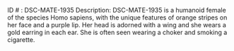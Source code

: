 ID # : DSC-MATE-1935
Description: DSC-MATE-1935 is a humanoid female of the species Homo sapiens, with the unique features of orange stripes on her face and a purple lip. Her head is adorned with a wing and she wears a gold earring in each ear. She is often seen wearing a choker and smoking a cigarette.